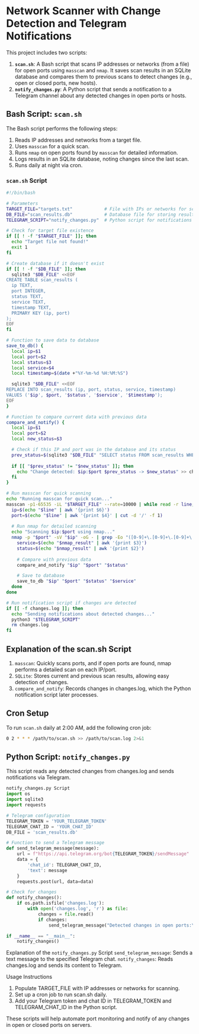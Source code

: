 # Network Scanner with Change Detection and Telegram Notifications

This project includes two scripts:

1. **`scan.sh`**: A Bash script that scans IP addresses or networks (from a file) for open ports using `masscan` and `nmap`. It saves scan results in an SQLite database and compares them to previous scans to detect changes (e.g., open or closed ports, new hosts).
2. **`notify_changes.py`**: A Python script that sends a notification to a Telegram channel about any detected changes in open ports or hosts.

## Bash Script: `scan.sh`

The Bash script performs the following steps:
1. Reads IP addresses and networks from a target file.
2. Uses `masscan` for a quick scan.
3. Runs `nmap` on open ports found by `masscan` for detailed information.
4. Logs results in an SQLite database, noting changes since the last scan.
5. Runs daily at night via cron.

### `scan.sh` Script

```bash
#!/bin/bash

# Parameters
TARGET_FILE="targets.txt"            # File with IPs or networks for scanning
DB_FILE="scan_results.db"            # Database file for storing results
TELEGRAM_SCRIPT="notify_changes.py"  # Python script for notifications

# Check for target file existence
if [[ ! -f "$TARGET_FILE" ]]; then
  echo "Target file not found!"
  exit 1
fi

# Create database if it doesn't exist
if [[ ! -f "$DB_FILE" ]]; then
  sqlite3 "$DB_FILE" <<EOF
CREATE TABLE scan_results (
  ip TEXT,
  port INTEGER,
  status TEXT,
  service TEXT,
  timestamp TEXT,
  PRIMARY KEY (ip, port)
);
EOF
fi

# Function to save data to database
save_to_db() {
  local ip=$1
  local port=$2
  local status=$3
  local service=$4
  local timestamp=$(date +"%Y-%m-%d %H:%M:%S")

  sqlite3 "$DB_FILE" <<EOF
REPLACE INTO scan_results (ip, port, status, service, timestamp)
VALUES ('$ip', $port, '$status', '$service', '$timestamp');
EOF
}

# Function to compare current data with previous data
compare_and_notify() {
  local ip=$1
  local port=$2
  local new_status=$3

  # Check if this IP and port was in the database and its status
  prev_status=$(sqlite3 "$DB_FILE" "SELECT status FROM scan_results WHERE ip='$ip' AND port=$port;")
  
  if [[ "$prev_status" != "$new_status" ]]; then
    echo "Change detected: $ip:$port $prev_status -> $new_status" >> changes.log
  fi
}

# Run masscan for quick scanning
echo "Running masscan for quick scan..."
masscan -p1-65535 -iL "$TARGET_FILE" --rate=10000 | while read -r line; do
  ip=$(echo "$line" | awk '{print $6}')
  port=$(echo "$line" | awk '{print $4}' | cut -d '/' -f 1)
  
  # Run nmap for detailed scanning
  echo "Scanning $ip:$port using nmap..."
  nmap -p "$port" -sV "$ip" -oG - | grep -Eo "([0-9]+\.[0-9]+\.[0-9]+\.[0-9]+|open|closed|filtered|SERVICE)" | while read -r nmap_result; do
    service=$(echo "$nmap_result" | awk '{print $3}')
    status=$(echo "$nmap_result" | awk '{print $2}')
    
    # Compare with previous data
    compare_and_notify "$ip" "$port" "$status"

    # Save to database
    save_to_db "$ip" "$port" "$status" "$service"
  done
done

# Run notification script if changes are detected
if [[ -f changes.log ]]; then
  echo "Sending notifications about detected changes..."
  python3 "$TELEGRAM_SCRIPT"
  rm changes.log
fi
```

## Explanation of the scan.sh Script

  1. ``masscan``: Quickly scans ports, and if open ports are found, nmap performs a detailed scan on each IP/port.
  2. ``SQLite``: Stores current and previous scan results, allowing easy detection of changes.
  3. ``compare_and_notify``: Records changes in changes.log, which the Python notification script later processes.

## Cron Setup

  To run ``scan.sh`` daily at 2:00 AM, add the following cron job:
  ```bash
  0 2 * * * /path/to/scan.sh >> /path/to/scan.log 2>&1
  ```

## Python Script: ``notify_changes.py``

This script reads any detected changes from changes.log and sends notifications via Telegram.

```python
notify_changes.py Script
import os
import sqlite3
import requests

# Telegram configuration
TELEGRAM_TOKEN = 'YOUR_TELEGRAM_TOKEN'
TELEGRAM_CHAT_ID = 'YOUR_CHAT_ID'
DB_FILE = 'scan_results.db'

# Function to send a Telegram message
def send_telegram_message(message):
    url = f"https://api.telegram.org/bot{TELEGRAM_TOKEN}/sendMessage"
    data = {
        'chat_id': TELEGRAM_CHAT_ID,
        'text': message
    }
    requests.post(url, data=data)

# Check for changes
def notify_changes():
    if os.path.isfile('changes.log'):
        with open('changes.log', 'r') as file:
            changes = file.read()
            if changes:
                send_telegram_message("Detected changes in open ports:\n" + changes)

if __name__ == "__main__":
    notify_changes()
```
Explanation of the ``notify_changes.py`` Script
  ``send_telegram_message``: Sends a text message to the specified Telegram chat.
  ``notify_changes``: Reads changes.log and sends its content to Telegram.

Usage Instructions
  1. Populate TARGET_FILE with IP addresses or networks for scanning.
  2. Set up a cron job to run scan.sh daily.
  3. Add your Telegram token and chat ID in TELEGRAM_TOKEN and TELEGRAM_CHAT_ID in the Python script.
  
  These scripts will help automate port monitoring and notify of any changes in open or closed ports on servers.

